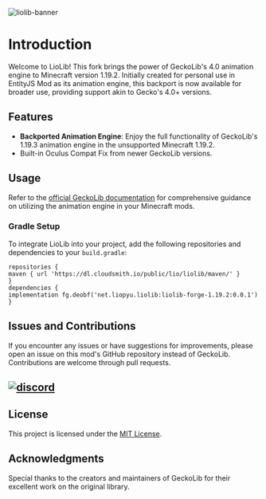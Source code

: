 ![liolib-banner](https://i.ibb.co/dM3r3L1/liolib-banner.png)

# Introduction
Welcome to LioLib! This fork brings the power of GeckoLib's 4.0 animation engine to Minecraft version 1.19.2. Initially created for personal use in EntityJS Mod as its animation engine, this backport is now available for broader use, providing support akin to Gecko's 4.0+ versions.

## Features
- **Backported Animation Engine**: Enjoy the full functionality of GeckoLib's 1.19.3 animation engine in the unsupported Minecraft 1.19.2.
- Built-in Oculus Compat Fix from newer GeckoLib versions.

## Usage
Refer to the [official GeckoLib documentation](https://github.com/bernie-g/geckolib/wiki) for comprehensive guidance on utilizing the animation engine in your Minecraft mods.

### Gradle Setup
To integrate LioLib into your project, add the following repositories and dependencies to your `build.gradle`:
```
repositories {
maven { url 'https://dl.cloudsmith.io/public/lio/liolib/maven/' }
}
dependencies {
implementation fg.deobf('net.liopyu.liolib:liolib-forge-1.19.2:0.0.1')
}
```

## Issues and Contributions
If you encounter any issues or have suggestions for improvements, please open an issue on this mod's GitHub repository instead of GeckoLib. Contributions are welcome through pull requests.

## [![discord](https://i.ibb.co/qDNhg49/636e0a6a49cf127bf92de1e2-icon-clyde-blurple-RGB.png)](https://discord.com/invite/b38h9pBFzC)

## License
This project is licensed under the [MIT License](https://github.com/liopyu/liolib/blob/master/LICENSE).

## Acknowledgments
Special thanks to the creators and maintainers of GeckoLib for their excellent work on the original library.
